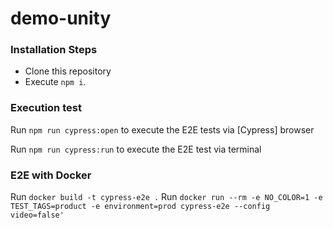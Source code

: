 # demo-unity
### Installation Steps
- Clone this repository
- Execute `npm i`.

### Execution test
Run `npm run cypress:open` to execute the E2E tests via [Cypress] browser

Run `npm run cypress:run` to execute the E2E test via terminal

### E2E with Docker

Run `docker build -t cypress-e2e .`
Run `docker run --rm -e NO_COLOR=1 -e TEST_TAGS=product -e environment=prod cypress-e2e --config video=false'`